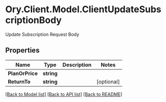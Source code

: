 # Ory.Client.Model.ClientUpdateSubscriptionBody
Update Subscription Request Body

## Properties

Name | Type | Description | Notes
------------ | ------------- | ------------- | -------------
**PlanOrPrice** | **string** |  | 
**ReturnTo** | **string** |  | [optional] 

[[Back to Model list]](../README.md#documentation-for-models) [[Back to API list]](../README.md#documentation-for-api-endpoints) [[Back to README]](../README.md)

